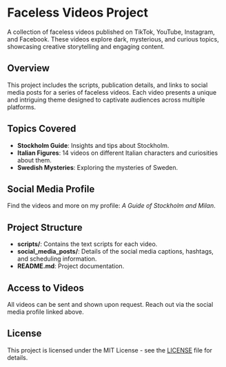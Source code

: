 
# Faceless Videos Project

A collection of faceless videos published on TikTok, YouTube, Instagram, and Facebook. These videos explore dark, mysterious, and curious topics, showcasing creative storytelling and engaging content.

## Overview
This project includes the scripts, publication details, and links to social media posts for a series of faceless videos. Each video presents a unique and intriguing theme designed to captivate audiences across multiple platforms.

## Topics Covered
- **Stockholm Guide**: Insights and tips about Stockholm.
- **Italian Figures**: 14 videos on different Italian characters and curiosities about them.
- **Swedish Mysteries**: Exploring the mysteries of Sweden.

## Social Media Profile
Find the videos and more on my profile: *A Guide of Stockholm and Milan*.

## Project Structure
- **scripts/**: Contains the text scripts for each video.
- **social_media_posts/**: Details of the social media captions, hashtags, and scheduling information.
- **README.md**: Project documentation.

## Access to Videos
All videos can be sent and shown upon request. Reach out via the social media profile linked above.

## License
This project is licensed under the MIT License - see the [LICENSE](LICENSE) file for details.
